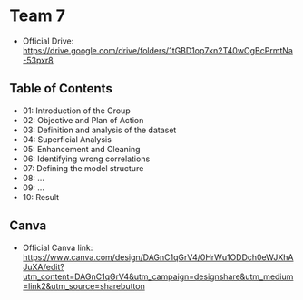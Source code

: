 # Team 7

- Official Drive: https://drive.google.com/drive/folders/1tGBD1op7kn2T40wOgBcPrmtNa-53pxr8

## Table of Contents

- 01: Introduction of the Group 
- 02: Objective and Plan of Action
- 03: Definition and analysis of the dataset 
- 04: Superficial Analysis
- 05: Enhancement and Cleaning
- 06: Identifying wrong correlations
- 07: Defining the model structure
- 08: ...
- 09: ...
- 10: Result

## Canva

- Official Canva link: https://www.canva.com/design/DAGnC1qGrV4/0HrWu1ODDch0eWJXhAJuXA/edit?utm_content=DAGnC1qGrV4&utm_campaign=designshare&utm_medium=link2&utm_source=sharebutton